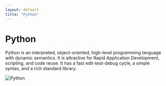 ```yaml
---
layout: default
title: "Python"
---
```


# Python

Python is an interpreted, object-oriented, high-level programming language with dynamic semantics. It is attractive for Rapid Application Development, scripting, and code reuse. It has a fast edit-test-debug cycle, a simple syntax, and a rich standard library.

![Python](https://www.tiobe.com/wp-content/themes/tiobe/tiobe-index/images/Python.png)
